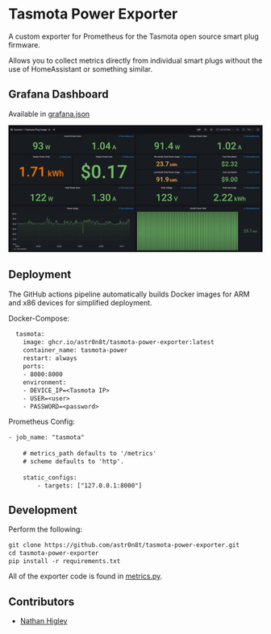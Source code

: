 # Tasmota Power Exporter

A custom exporter for Prometheus for the Tasmota open source smart plug firmware.

Allows you to collect metrics directly from individual smart plugs without the use of HomeAssistant or something similar.

## Grafana Dashboard

Available in [grafana.json](./grafana.json)

![grafana](./grafana.png)

## Deployment

The GitHub actions pipeline automatically builds Docker images for ARM and x86 devices for simplified deployment.

Docker-Compose:
```
  tasmota:
    image: ghcr.io/astr0n8t/tasmota-power-exporter:latest
    container_name: tasmota-power
    restart: always
    ports:
    - 8000:8000
    environment:
    - DEVICE_IP=<Tasmota IP>
    - USER=<user>
    - PASSWORD=<password>
```

Prometheus Config:
```
- job_name: "tasmota"

    # metrics_path defaults to '/metrics'
    # scheme defaults to 'http'.

    static_configs:
        - targets: ["127.0.0.1:8000"]
```

## Development

Perform the following:

```
git clone https://github.com/astr0n8t/tasmota-power-exporter.git
cd tasmota-power-exporter
pip install -r requirements.txt
```

All of the exporter code is found in [metrics.py](./metrics.py).

## Contributors

- [Nathan Higley](https://github.com/astr0n8t)